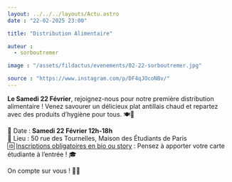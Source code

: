 ```yaml
---
layout: ../../../layouts/Actu.astro
date : "22-02-2025 23:00"

title: "Distribution Alimentaire"

auteur :
  - sorboutremer

image : "/assets/fildactus/evenements/02-22-sorboutremer.jpg"

source : "https://www.instagram.com/p/DF4qJOcoNBv/"
---
```


__Le Samedi 22 Février__, rejoignez-nous pour notre première distribution alimentaire ! Venez savourer un délicieux plat antillais chaud et repartez avec des produits d’hygiène pour tous. 🍽️💖

📅 Date : __Samedi 22 Février 12h-18h__  
📍 Lieu : 50 rue des Tournelles, Maison des Étudiants de Paris  
🆔 [Inscriptions obligatoires en bio ou story](https://www.billetweb.fr/distribution-alimentaire48) : Pensez à apporter votre carte étudiante à l’entrée ! 🎓

On compte sur vous ! 🙌🏽
